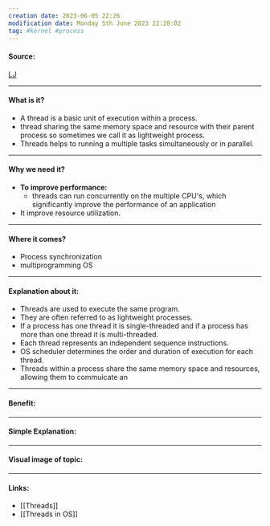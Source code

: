 ```yaml
---
creation date: 2023-06-05 22:26
modification date: Monday 5th June 2023 22:28:02
tag: #kernel #process 
---
```


#### Source:
[LJ](https://linuxjourney.com/lesson/process-threads)

-----------------------------------------------------
#### What is it?

* A thread is a basic unit of execution within a process.
* thread sharing the same memory space and resource with their parent process so sometimes we call it as lightweight process.
* Threads helps to running a multiple tasks simultaneously or in parallel.
-----------------------------------------------------
#### Why we need it?

* **To improve performance:**
	* threads can run concurrently on the multiple CPU's, which significantly improve the performance of an application
* It improve resource utilization.
-----------------------------------------------------
#### Where it comes?

* Process synchronization
* multiprogramming OS

-----------------------------------------------------
#### Explanation about it:

* Threads are used to execute the same program.
* They are often referred to as lightweight processes.
* If a process has one thread it is single-threaded and if a process has more than one thread it is multi-threaded.
* Each thread represents an independent sequence instructions.
* OS scheduler determines the order and duration of execution for each thread.
* Threads within a process share the same memory space and resources, allowing them to commuicate an
-----------------------------------------------------
#### Benefit:


-----------------------------------------------------
#### Simple Explanation:


-----------------------------------------------------
#### Visual image of topic:


-----------------------------------------------------

#### Links:
* [[Threads]]
* [[Threads in OS]]